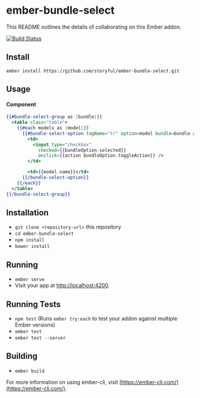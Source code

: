 # ember-bundle-select

This README outlines the details of collaborating on this Ember addon.

[![Build Status](https://travis-ci.org/storyful/ember-bundle-select.svg)](https://travis-ci.org/intercom/ember-bundle-select)

## Install

```
ember install https://github.com/storyful/ember-bundle-select.git
```

## Usage

#### Component

```hbs
{{#bundle-select-group as |bundle|}}
  <table class="table">
    {{#each models as |model|}}
      {{#bundle-select-option tagName="tr" option=model bundle=bundle as |bundleOption|}}
        <td>
          <input type="checkbox"
            checked={{bundleOption.selected}}
            onclick={{action bundleOption.toggleAction}} />
        </td>

        <td>{{model.name}}</td>
      {{/bundle-select-option}}
    {{/each}}
  </table>
{{/bundle-select-group}}
```

## Installation

* `git clone <repository-url>` this repository
* `cd ember-bundle-select`
* `npm install`
* `bower install`

## Running

* `ember serve`
* Visit your app at [http://localhost:4200](http://localhost:4200).

## Running Tests

* `npm test` (Runs `ember try:each` to test your addon against multiple Ember versions)
* `ember test`
* `ember test --server`

## Building

* `ember build`

For more information on using ember-cli, visit [https://ember-cli.com/](https://ember-cli.com/).
